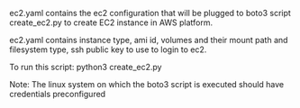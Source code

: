 ec2.yaml contains the ec2 configuration that will be plugged to boto3 script create_ec2.py to create EC2 instance in AWS platform.

ec2.yaml contains instance type, ami id, volumes and their mount path and filesystem type, ssh public key to use to login to ec2.

To run this script: python3 create_ec2.py

Note: The linux system on which the boto3 script is executed should have credentials preconfigured
